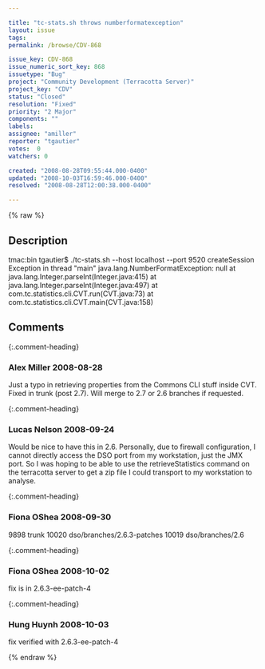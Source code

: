 ```yaml
---

title: "tc-stats.sh throws numberformatexception"
layout: issue
tags: 
permalink: /browse/CDV-868

issue_key: CDV-868
issue_numeric_sort_key: 868
issuetype: "Bug"
project: "Community Development (Terracotta Server)"
project_key: "CDV"
status: "Closed"
resolution: "Fixed"
priority: "2 Major"
components: ""
labels: 
assignee: "amiller"
reporter: "tgautier"
votes:  0
watchers: 0

created: "2008-08-28T09:55:44.000-0400"
updated: "2008-10-03T16:59:46.000-0400"
resolved: "2008-08-28T12:00:38.000-0400"

---
```




{% raw %}



## Description

<div markdown="1" class="description">

tmac:bin tgautier$ ./tc-stats.sh --host localhost --port 9520 createSession
Exception in thread "main" java.lang.NumberFormatException: null
	at java.lang.Integer.parseInt(Integer.java:415)
	at java.lang.Integer.parseInt(Integer.java:497)
	at com.tc.statistics.cli.CVT.run(CVT.java:73)
	at com.tc.statistics.cli.CVT.main(CVT.java:158)



</div>

## Comments


{:.comment-heading}
### **Alex Miller** <span class="date">2008-08-28</span>

<div markdown="1" class="comment">

Just a typo in retrieving properties from the Commons CLI stuff inside CVT.  Fixed in trunk (post 2.7).  Will merge to 2.7 or 2.6 branches if requested.

</div>


{:.comment-heading}
### **Lucas Nelson** <span class="date">2008-09-24</span>

<div markdown="1" class="comment">

Would be nice to have this in 2.6. Personally, due to firewall configuration, I cannot directly access the DSO port from my workstation, just the JMX port. So I was hoping to be able to use the retrieveStatistics command on the terracotta server to get a zip file I could transport to my workstation to analyse.

</div>


{:.comment-heading}
### **Fiona OShea** <span class="date">2008-09-30</span>

<div markdown="1" class="comment">

9898	trunk
10020	dso/branches/2.6.3-patches
10019	dso/branches/2.6 


</div>


{:.comment-heading}
### **Fiona OShea** <span class="date">2008-10-02</span>

<div markdown="1" class="comment">

fix is in 2.6.3-ee-patch-4

</div>


{:.comment-heading}
### **Hung Huynh** <span class="date">2008-10-03</span>

<div markdown="1" class="comment">

fix verified with 2.6.3-ee-patch-4

</div>



{% endraw %}
